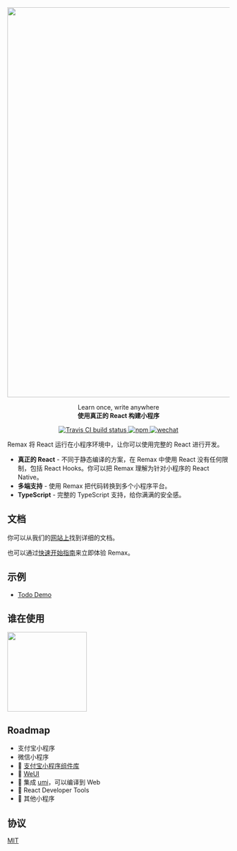 <a href="https://remaxjs.org">
  <img src="https://gw.alipayobjects.com/mdn/rms_b5fcc5/afts/img/A*7BLVSL14gvoAAAAAAAAAAABkARQnAQ" width="882" />
</a>

<p align="center">
  <span>Learn once, write anywhere</span><br/>
  <strong>使用真正的 React 构建小程序</strong>
</p>

<p align="center">
  <a href="https://travis-ci.org/remaxjs/remax">
    <img src="https://img.shields.io/travis/remaxjs/remax.svg?style=flat-square" alt="Travis CI build status" />
  </a>
  <a href="https://www.npmjs.com/package/remax">
    <img alt="npm" src="https://img.shields.io/npm/v/remax?style=flat-square" />
  </a>
  <a href="https://gw.alipayobjects.com/mdn/rms_b5fcc5/afts/img/A*7kzfTayV-YMAAAAAAAAAAABkARQnAQ">
    <img alt="wechat" src="https://img.shields.io/badge/交流-微信群-brightgreen?style=flat-square" />
  </a>
</p>

Remax 将 React 运行在小程序环境中，让你可以使用完整的 React 进行开发。

- **真正的 React** - 不同于静态编译的方案，在 Remax 中使用 React 没有任何限制，包括 React Hooks。你可以把 Remax 理解为针对小程序的 React Native。
- **多端支持** - 使用 Remax 把代码转换到多个小程序平台。
- **TypeScript** - 完整的 TypeScript 支持，给你满满的安全感。

## 文档

你可以从我们的[网站上](https://remaxjs.org)找到详细的文档。

也可以通过[快速开始指南](https://remaxjs.org/quick-start)来立即体验 Remax。

## 示例

- [Todo Demo](https://github.com/remaxjs/todo-demo)

## 谁在使用

<img src="https://user-images.githubusercontent.com/465125/62678119-1e628a80-b9e3-11e9-9c71-4fd7a2a730ea.jpg" width="180" />

## Roadmap

- 支付宝小程序
- 微信小程序
- 🚧 [支付宝小程序组件库](https://github.com/ant-mini-program/mini-antui)
- 🚧 [WeUI](https://github.com/Tencent/weui)
- 🚧 集成 [umi](https://github.com/umijs/umi)，可以编译到 Web
- 🤔 React Developer Tools
- 🤔 其他小程序

## 协议

[MIT](LICENSE)
